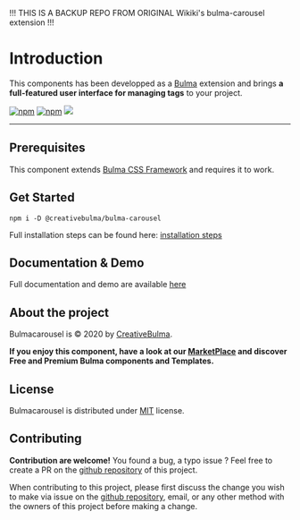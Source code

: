 !!! THIS IS A BACKUP REPO FROM ORIGINAL Wikiki's bulma-carousel extension !!!

# Introduction
This components has been developped as a [Bulma](https://bulma.io) extension and brings **a full-featured user interface for managing tags** to your project.

[![npm](https://img.shields.io/npm/v/@creativebulma/bulma-carousel.svg)](https://www.npmjs.com/package/@creativebulma/bulma-carousel)
[![npm](https://img.shields.io/npm/dm/@creativebulma/bulma-carousel.svg)](https://www.npmjs.com/package/@creativebulma/bulma-carousel)
[![](https://data.jsdelivr.com/v1/package/npm/@creativebulma/bulma-carousel/badge)](https://www.jsdelivr.com/package/npm/@creativebulma/bulma-carousel)

---

## Prerequisites
This component extends [Bulma CSS Framework](https://bulma.io) and requires it to work.

## Get Started
```shell
npm i -D @creativebulma/bulma-carousel
```
Full installation steps can be found here: [installation steps](https://demo.creativebulma.net/components/carousel/1.0/get-started)

## Documentation & Demo
Full documentation and demo are available [here](https://demo.creativebulma.net/components/carousel/1.0/)

## About the project
Bulmacarousel is © 2020 by [CreativeBulma](https://creativebulma.net).

**If you enjoy this component, have a look at our [MarketPlace](https://creativebulma.net) and discover Free and Premium Bulma components and Templates.**

## License
Bulmacarousel is distributed under [MIT](https://github.com/CreativeBulma/bulma-carousel/blob/master/LICENSE) license.

## Contributing
**Contribution are welcome!**
You found a bug, a typo issue ? Feel free to create a PR on the [github repository](https://github.com/CreativeBulma/bulma-carousel/) of this project.

When contributing to this project, please first discuss the change you wish to make via issue on the [github repository](https://github.com/CreativeBulma/bulma-carousel/issues), email, or any other method with the owners of this project before making a change.
